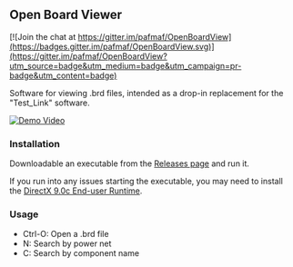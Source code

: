## Open Board Viewer

[![Join the chat at https://gitter.im/pafmaf/OpenBoardView](https://badges.gitter.im/pafmaf/OpenBoardView.svg)](https://gitter.im/pafmaf/OpenBoardView?utm_source=badge&utm_medium=badge&utm_campaign=pr-badge&utm_content=badge)

Software for viewing .brd files, intended as a drop-in replacement for the
"Test_Link" software.

[![Demo Video](https://github.com/chloridite/OpenBoardView/raw/master/asset/screenshot.png)](https://www.youtube.com/watch?v=1Pi5RGC-rJw)

### Installation

Downloadable an executable from the [Releases page](https://github.com/chloridite/OpenBoardView/releases)
and run it.

If you run into any issues starting the executable, you may need to install
the [DirectX 9.0c End-user Runtime](https://www.microsoft.com/en-us/download/details.aspx?id=8109).

### Usage

- Ctrl-O: Open a .brd file
- N: Search by power net
- C: Search by component name
